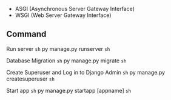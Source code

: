- ASGI (Asynchronous Server Gateway Interface)
- WSGI (Web Server Gateway Interface)

## Command

Run server
```sh```
py manage.py runserver
```sh```

Database Migration
```sh```
py manage.py migrate
```sh```

Create Superuser and Log in to Django Admin
```sh```
py manage.py createsuperuser
```sh```

Start app
```sh```
py manage.py startapp [appname]
```sh```